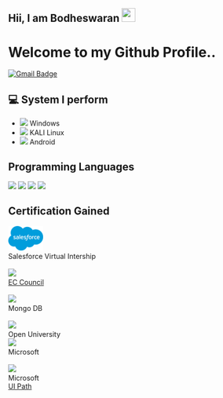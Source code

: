 ## Hii, I am Bodheswaran <img src="https://media.giphy.com/media/hvRJCLFzcasrR4ia7z/giphy.gif" width="28px" height="28px">
<h1>Welcome to my Github Profile..</h1> 

[![Gmail Badge](https://img.shields.io/badge/-bodheswaranchandra@gmail.com-c14438?style=flat-square&logo=Gmail&logoColor=white&link=mailto:bodheswaranchandra@gmail.com)](mailto:bodheswaranchandra@gmail.com)

## :computer: System I perform
* <img src ='https://user-images.githubusercontent.com/25181517/186884150-05e9ff6d-340e-4802-9533-2c3f02363ee3.png' height='50'/> Windows
* <img src ='https://github.com/marwin1991/profile-technology-icons/assets/76662862/2481dc48-be6b-4ebb-9e8c-3b957efe69fa' height='50'/> KALI Linux 
* <img src = 'https://user-images.githubusercontent.com/25181517/117269608-b7dcfb80-ae58-11eb-8e66-6cc8753553f0.png' height='50'/> Android

## Programming Languages
<img src = 'https://github.com/MarikIshtar007/MarikIshtar007/blob/master/images/c-original.svg' width='50'/> <img src = 'https://github.com/MarikIshtar007/MarikIshtar007/blob/master/images/python2.png' height='50'/>  <img src = 'https://github.com/MarikIshtar007/MarikIshtar007/blob/master/images/html.svg' width='50'/>  <img src = 'https://github.com/MarikIshtar007/MarikIshtar007/blob/master/images/css.svg' width='50'/>
## Certification Gained
<img src ='https://github.com/algolia/demo-salesforce/blob/master/imgs/salesforce-logo.png' height='50'/>  <br/>  Salesforce Virtual Intership <br/>
<br/><img src ='https://mma.prnewswire.com/media/2373437/EC_Council_Logo.jpg?p=facebook' height='70'/> <br/> [EC Council](https://github.com/Bodheswaran/Certificate/wiki/EC-COUNCIL-Digital-Forensic-Essential-certificate)<br/>
<br/> <img src='https://www.pngall.com/wp-content/uploads/13/Mongodb-PNG-Image-HD.png' height='70' /><br/> Mongo DB<br/>
<br/><img src='https://upload.wikimedia.org/wikipedia/en/thumb/b/bc/The_Open_University_logo.svg/2560px-The_Open_University_logo.svg.png' height='40'/> <br/>Open University
<br/><img src='https://nforceit.com.au/wp-content/uploads/2023/09/nforceit-partner-microsoft-logo.png' height='70'/><br/> Microsoft <br/>
<br/><img src='https://upload.wikimedia.org/wikipedia/commons/9/96/UiPath_Logo.png' height='50'/><br/> Microsoft <br/> [UI Path](https://mail-attachment.googleusercontent.com/attachment/u/0/?ui=2&ik=60f124e802&attid=0.1&permmsgid=msg-a:r-8677162354427025526&th=1900b1b7268f0cf3&view=att&disp=inline&realattid=1900b0601496d94ad881&saddbat=ANGjdJ_6XKYoyUibNx1r5TRg2ukRnKIiFLEPr1K48eSNxHRENc6u3URbufRxIvmIoa0DdTZZa2GnOih5PD4e1WHu3Wx1QfvdKXWygbmOEzP9qfEBqa1uQ0blm2ehso-6VYcJf-F35itbg_uYPkXI-CIjHzUmlTugfB_cshgDCNnC0008e0PgGFUlWxDxcfEu7xd2xqOjyLCvE482NxJXzamQ7TnXsfQErWzbYQBBJQnJSQGN_ltyFOnpO5g3_nTj7M151m9fMRiAc3-uQnJxXGtyR1E48bXOPvgM1wOxLzkn6jb0U559FUTTrjSpCxfJfh7dw3ahM0O6M0oo-O_P-fgobnay68Vl7sxIXuZZbERoIqiw6Fsto0KOCMM8ACZZUtnr5o5xkd7UoMxjYc7Pe5IDJ-cFwBXzBV1c424ufjvtEI7dmP0h_W55B1_1kG4Y9LLk_oJIRoBttfJHiD23oSKenJpgA3osRPf2yCl3cW7gkfwTIJyU3rDwhec651TuIVXA0HRuOIxWK4-ogAWra0a4BxgLP44Y4ZVOcW9LtxYhVDCiqbIJvAvXXfRIP1Od54OMGNRm6fetbAQ4dMe_lcOJMyQF8z1rZXWo5knuMv7vcc1XOYF6xwm-ZdJsxCf4rk92NEkwXY3vN8Y2TFsUgA9rzoBiZyMAPlAruw8d8_5NRsdwctNmaGYZ1eg11VDfth1coEiXcBCz5aOTeUeqjSZOnmUNYtIdw0PTeqpgJrG9MFaGMIn8ykw9vHiwwST-gE1ltmhPtJRgewwmomVFXJ_C1r8YAIGYIoQEkaMU4_mlJZcHIESZKGszDSEEd5zmjbsgQrwCPhMGr8MMQWwZV5fKvDf8Mf65HpMwDrApUqGLr8gV67GldORVCRupP7cRRPQnp2ZbpQdMWLmnv4pQxiPF3wuKW-zS0jfhxMi8_ENGE13V9D5z3sKk0nBo_TwLmRA3PY5ok9yvZ0d9xtTdcYl7LGOeNjGlbOXpraiRkYuih_UyDvDDFljR1bJj224Lg0IcMtP_dmI0zWfG6B0T)
